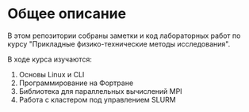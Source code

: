 # Общее описание

В этом репозитории собраны заметки и код лабораторных работ по курсу "Прикладные физико-технические методы исследования".

В ходе курса изучаются:

1. Основы Linux и CLI
2. Программирование на Фортране
3. Библиотека для параллельных вычислений MPI
4. Работа с кластером под управлением SLURM
